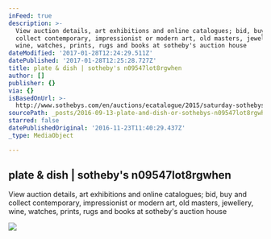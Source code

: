 ```yaml
---
inFeed: true
description: >-
  View auction details, art exhibitions and online catalogues; bid, buy and
  collect contemporary, impressionist or modern art, old masters, jewellery,
  wine, watches, prints, rugs and books at sotheby's auction house
dateModified: '2017-01-28T12:24:29.511Z'
datePublished: '2017-01-28T12:25:28.727Z'
title: plate & dish | sotheby's n09547lot8rgwhen
author: []
publisher: {}
via: {}
isBasedOnUrl: >-
  http://www.sothebys.com/en/auctions/ecatalogue/2015/saturday-sothebys-asian-art-n09547/lot.906.html
sourcePath: _posts/2016-09-13-plate-and-dish-or-sothebys-n09547lot8rgwhen.md
starred: false
datePublishedOriginal: '2016-11-23T11:40:29.437Z'
_type: MediaObject

---
```

<article style=""><h1>plate &amp; dish | sotheby's n09547lot8rgwhen</h1><p>View auction details, art exhibitions and online catalogues; bid, buy and collect contemporary, impressionist or modern art, old masters, jewellery, wine, watches, prints, rugs and books at sotheby's auction house</p><img src="http://www.sothebys.com/content/dam/stb/lots/N09/N09547/901N09547_8RGWH.jpg" /></article>